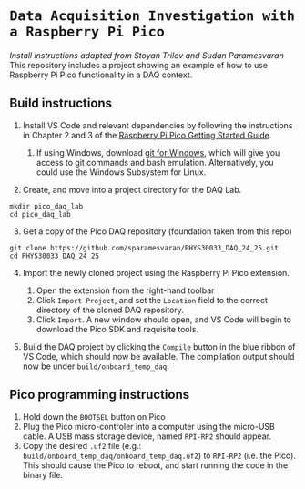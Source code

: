 # `Data Acquisition Investigation with a Raspberry Pi Pico`

_Install instructions adapted from Stoyan Trilov and Sudan Paramesvaran_
This repository includes a project showing an example of how to use Raspberry Pi Pico functionality in a DAQ context.

## Build instructions

1. Install VS Code and relevant dependencies by following the instructions in Chapter 2 and 3 of the [Raspberry Pi Pico Getting Started Guide](https://datasheets.raspberrypi.com/pico/getting-started-with-pico.pdf).

    1. If using Windows, download [git for Windows](https://git-scm.com/downloads/win), which will give you access to git commands and bash emulation. Alternatively, you could use the Windows Subsystem for Linux.
2. Create, and move into a project directory for the DAQ Lab.
```
mkdir pico_daq_lab
cd pico_daq_lab
```
3. Get a copy of the Pico DAQ repository (foundation taken from this repo)
```
git clone https://github.com/sparamesvaran/PHYS30033_DAQ_24_25.git
cd PHYS30033_DAQ_24_25
```

4. Import the newly cloned project using the Raspberry Pi Pico extension.
    1. Open the extension from the right-hand toolbar
    2. Click `Import Project`, and set the `Location` field to the correct directory of the cloned DAQ repository. 
    3. Click `Import`. A new window should open, and VS Code will begin to download the Pico SDK and requisite tools.

5. Build the DAQ project by clicking the `Compile` button in the blue ribbon of VS Code, which should now be available. The compilation output should now be under `build/onboard_temp_daq`.

## Pico programming instructions

1. Hold down the `BOOTSEL` button on Pico
2. Plug the Pico micro-controler  into a computer using the micro-USB cable. A USB mass storage device, named `RPI-RP2` should appear.
3. Copy the desired `.uf2` file (e.g.: `build/onboard_temp_daq/onboard_temp_daq.uf2`) to `RPI-RP2` (i.e. the Pico). This should cause the Pico to reboot, and start running the code in the binary file.
